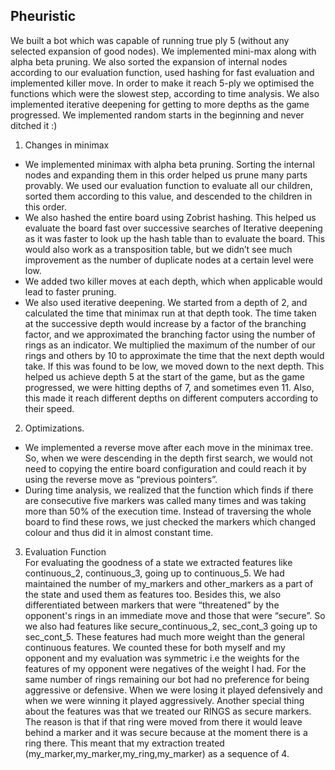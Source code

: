 Pheuristic
----------
We built a bot which was capable of running true ply 5 (without any selected expansion of good
nodes). We implemented mini-max along with alpha beta pruning. We also sorted the expansion
of internal nodes according to our evaluation function, used hashing for fast evaluation and
implemented killer move. In order to make it reach 5-ply we optimised the functions which were
the slowest step, according to time analysis. We also implemented iterative deepening for
getting to more depths as the game progressed. We implemented random starts in the
beginning and never ditched it :)  

1. Changes in minimax  

* We implemented minimax with alpha beta pruning. Sorting the internal nodes and
expanding them in this order helped us prune many parts provably. We used our
evaluation function to evaluate all our children, sorted them according to this
value, and descended to the children in this order.  
* We also hashed the entire board using Zobrist hashing. This helped us evaluate
the board fast over successive searches of Iterative deepening as it was faster to
look up the hash table than to evaluate the board. This would also work as a
transposition table, but we didn’t see much improvement as the number of
duplicate nodes at a certain level were low.  
* We added two killer moves at each depth, which when applicable would lead to
faster pruning.  
* We also used iterative deepening. We started from a depth of 2, and calculated
the time that minimax run at that depth took. The time taken at the successive
depth would increase by a factor of the branching factor, and we approximated
the branching factor using the number of rings as an indicator. We multiplied the
maximum of the number of our rings and others by 10 to approximate the time
that the next depth would take. If this was found to be low, we moved down to the
next depth. This helped us achieve depth 5 at the start of the game, but as the
game progressed, we were hitting depths of 7, and sometimes even 11. Also, this
made it reach different depths on different computers according to their speed.  

2. Optimizations. 
* We implemented a reverse move after each move in the minimax tree. So, when
we were descending in the depth first search, we would not need to copying the
entire board configuration and could reach it by using the reverse move as
“previous pointers”.  
* During time analysis, we realized that the function which finds if there are
consecutive five markers was called many times and was taking more than 50%
of the execution time. Instead of traversing the whole board to find these rows,
we just checked the markers which changed colour and thus did it in almost
constant time.  
3. Evaluation Function  
For evaluating the goodness of a state we extracted features like continuous_2,
continuous_3, going up to continuous_5. We had maintained the number of my_markers and
other_markers as a part of the state and used them as features too. Besides this, we also
differentiated between markers that were “threatened” by the opponent's rings in an immediate
move and those that were “secure”. So we also had features like secure_continuous_2,
sec_cont_3 going up to sec_cont_5. These features had much more weight than the general
continuous features. We counted these for both myself and my opponent and my evaluation
was symmetric i.e the weights for the features of my opponent were negatives of the weight I
had. For the same number of rings remaining our bot had no preference for being aggressive or
defensive. When we were losing it played defensively and when we were winning it played
aggressively. Another special thing about the features was that we treated our RINGS as secure
markers. The reason is that if that ring were moved from there it would leave behind a marker
and it was secure because at the moment there is a ring there. This meant that my extraction
treated (my_marker,my_marker,my_ring,my_marker) as a sequence of 4.  